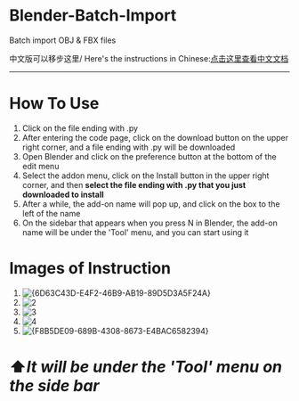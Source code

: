 # Blender-Batch-Import
Batch import OBJ &amp; FBX files

中文版可以移步这里/ Here's the instructions in Chinese:[点击这里查看中文文档](README_CN.md)

***

# How To Use
1. Click on the file ending with .py
2. After entering the code page, click on the download button on the upper right corner, and a file ending with .py will be downloaded
3. Open Blender and click on the preference button at the bottom of the edit menu
4. Select the addon menu, click on the Install button in the upper right corner, and then **select the file ending with .py that you just downloaded to install**
5. After a while, the add-on name will pop up, and click on the box to the left of the name
6. On the sidebar that appears when you press N in Blender, the add-on name will be under the 'Tool' menu, and you can start using it

# Images of Instruction
1. ![{6D63C43D-E4F2-46B9-AB19-89D5D3A5F24A}](https://github.com/user-attachments/assets/1fa38e9c-048d-4f68-b0e8-ec5b58db885b)
2. ![2](https://github.com/user-attachments/assets/85182864-e7ba-43c2-b9f6-8f23eed3978c)
3. ![3](https://github.com/user-attachments/assets/a11cb922-28fd-4f0c-866e-1eeac229046d)
4. ![4](https://github.com/user-attachments/assets/241d38c0-36d3-4a52-89a8-8041100b6877)
5. ![{F8B5DE09-689B-4308-8673-E4BAC6582394}](https://github.com/user-attachments/assets/82c35367-5e5c-4ff2-8f56-372d706213d8)

# ⬆️*It will be under the 'Tool' menu on the side bar*
